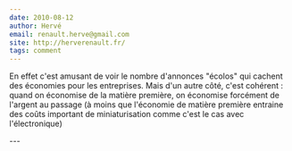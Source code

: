 ```yaml
---
date: 2010-08-12
author: Hervé
email: renault.herve@gmail.com
site: http://herverenault.fr/
tags: comment
---
```


<p>En effet c'est amusant de voir le nombre d'annonces &quot;écolos&quot; qui cachent des économies pour les entreprises. Mais d'un autre côté, c'est cohérent : quand on économise de la matière première, on économise forcément de l'argent au passage (à moins que l'économie de matière première entraine des coûts important de miniaturisation comme c'est le cas avec l'électronique)<br />
</p>
---